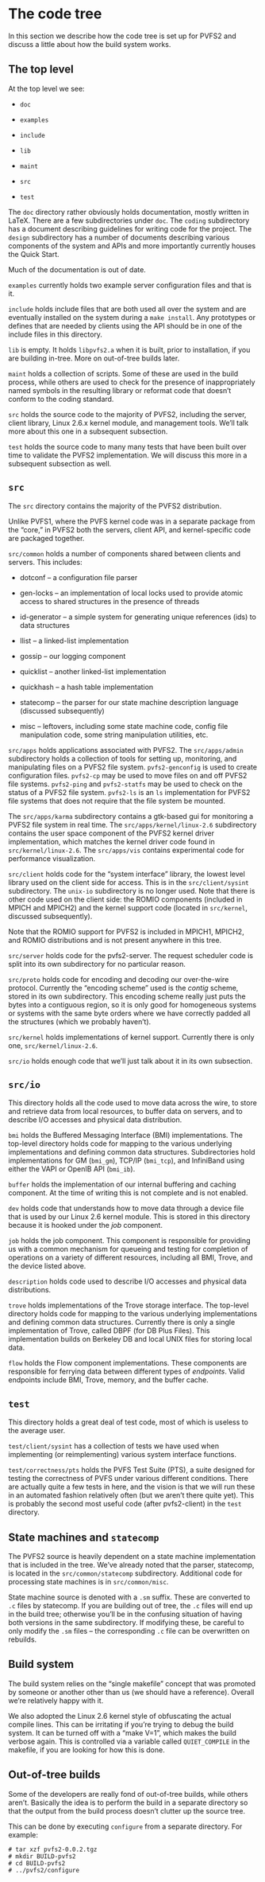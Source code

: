 # The code tree

In this section we describe how the code tree is set up for PVFS2 and
discuss a little about how the build system works.

## The top level

At the top level we see:

  - `doc`

  - `examples`

  - `include`

  - `lib`

  - `maint`

  - `src`

  - `test`

The `doc` directory rather obviously holds documentation, mostly written
in LaTeX. There are a few subdirectories under `doc`. The `coding`
subdirectory has a document describing guidelines for writing code for
the project. The `design` subdirectory has a number of documents
describing various components of the system and APIs and more
importantly currently houses the Quick Start.

Much of the documentation is out of date.

`examples` currently holds two example server configuration files and
that is it.

`include` holds include files that are both used all over the system and
are eventually installed on the system during a `make install`. Any
prototypes or defines that are needed by clients using the API should be
in one of the include files in this directory.

`lib` is empty. It holds `libpvfs2.a` when it is built, prior to
installation, if you are building in-tree. More on out-of-tree builds
later.

`maint` holds a collection of scripts. Some of these are used in the
build process, while others are used to check for the presence of
inappropriately named symbols in the resulting library or reformat code
that doesn’t conform to the coding standard.

`src` holds the source code to the majority of PVFS2, including the
server, client library, Linux 2.6.x kernel module, and management tools.
We’ll talk more about this one in a subsequent subsection.

`test` holds the source code to many many tests that have been built
over time to validate the PVFS2 implementation. We will discuss this
more in a subsequent subsection as well.

## `src`

The `src` directory contains the majority of the PVFS2 distribution.

Unlike PVFS1, where the PVFS kernel code was in a separate package from
the “core,” in PVFS2 both the servers, client API, and kernel-specific
code are packaged together.

`src/common` holds a number of components shared between clients and
servers. This includes:

  - dotconf – a configuration file parser

  - gen-locks – an implementation of local locks used to provide atomic
    access to shared structures in the presence of threads

  - id-generator – a simple system for generating unique references
    (ids) to data structures

  - llist – a linked-list implementation

  - gossip – our logging component

  - quicklist – another linked-list implementation

  - quickhash – a hash table implementation

  - statecomp – the parser for our state machine description language
    (discussed subsequently)

  - misc – leftovers, including some state machine code, config file
    manipulation code, some string manipulation utilities, etc.

`src/apps` holds applications associated with PVFS2. The
`src/apps/admin` subdirectory holds a collection of tools for setting
up, monitoring, and manipulating files on a PVFS2 file system.
`pvfs2-genconfig` is used to create configuration files. `pvfs2-cp` may
be used to move files on and off PVFS2 file systems. `pvfs2-ping` and
`pvfs2-statfs` may be used to check on the status of a PVFS2 file
system. `pvfs2-ls` is an `ls` implementation for PVFS2 file systems that
does not require that the file system be mounted.

The `src/apps/karma` subdirectory contains a gtk-based gui for
monitoring a PVFS2 file system in real time. The
`src/apps/kernel/linux-2.6` subdirectory contains the user space
component of the PVFS2 kernel driver implementation, which matches the
kernel driver code found in `src/kernel/linux-2.6`. The `src/apps/vis`
contains experimental code for performance visualization.

`src/client` holds code for the “system interface” library, the lowest
level library used on the client side for access. This is in the
`src/client/sysint` subdirectory. The `unix-io` subdirectory is no
longer used. Note that there is other code used on the client side: the
ROMIO components (included in MPICH and MPICH2) and the kernel support
code (located in `src/kernel`, discussed subsequently).

Note that the ROMIO support for PVFS2 is included in MPICH1, MPICH2, and
ROMIO distributions and is not present anywhere in this tree.

`src/server` holds code for the pvfs2-server. The request scheduler code
is split into its own subdirectory for no particular reason.

`src/proto` holds code for encoding and decoding our over-the-wire
protocol. Currently the “encoding scheme” used is the *contig* scheme,
stored in its own subdirectory. This encoding scheme really just puts
the bytes into a contiguous region, so it is only good for homogeneous
systems or systems with the same byte orders where we have correctly
padded all the structures (which we probably haven’t).

`src/kernel` holds implementations of kernel support. Currently there is
only one, `src/kernel/linux-2.6`.

`src/io` holds enough code that we’ll just talk about it in its own
subsection.

## `src/io`

This directory holds all the code used to move data across the wire, to
store and retrieve data from local resources, to buffer data on servers,
and to describe I/O accesses and physical data distribution.

`bmi` holds the Buffered Messaging Interface (BMI) implementations. The
top-level directory holds code for mapping to the various underlying
implementations and defining common data structures. Subdirectories hold
implementations for GM (`bmi_gm`), TCP/IP (`bmi_tcp`), and InfiniBand
using either the VAPI or OpenIB API (`bmi_ib`).

`buffer` holds the implementation of our internal buffering and caching
component. At the time of writing this is not complete and is not
enabled.

`dev` holds code that understands how to move data through a device file
that is used by our Linux 2.6 kernel module. This is stored in this
directory because it is hooked under the *job* component.

`job` holds the job component. This component is responsible for
providing us with a common mechanism for queueing and testing for
completion of operations on a variety of different resources, including
all BMI, Trove, and the device listed above.

`description` holds code used to describe I/O accesses and physical data
distributions.

`trove` holds implementations of the Trove storage interface. The
top-level directory holds code for mapping to the various underlying
implementations and defining common data structures. Currently there is
only a single implementation of Trove, called DBPF (for DB Plus Files).
This implementation builds on Berkeley DB and local UNIX files for
storing local data.

`flow` holds the Flow component implementations. These components are
responsible for ferrying data between different types of *endpoints*.
Valid endpoints include BMI, Trove, memory, and the buffer cache.

## `test`

This directory holds a great deal of test code, most of which is useless
to the average user.

`test/client/sysint` has a collection of tests we have used when
implementing (or reimplementing) various system interface functions.

`test/correctness/pts` holds the PVFS Test Suite (PTS), a suite designed
for testing the correctness of PVFS under various different conditions.
There are actually quite a few tests in here, and the vision is that we
will run these in an automated fashion relatively often (but we aren’t
there quite yet). This is probably the second most useful code (after
pvfs2-client) in the `test` directory.

## State machines and `statecomp`

The PVFS2 source is heavily dependent on a state machine implementation
that is included in the tree. We’ve already noted that the parser,
statecomp, is located in the `src/common/statecomp` subdirectory.
Additional code for processing state machines is in `src/common/misc`.

State machine source is denoted with a `.sm` suffix. These are converted
to `.c` files by statecomp. If you are building out of tree, the `.c`
files will end up in the build tree; otherwise you’ll be in the
confusing situation of having both versions in the same subdirectory. If
modifying these, be careful to only modify the `.sm` files – the
corresponding `.c` file can be overwritten on rebuilds.

## Build system

The build system relies on the “single makefile” concept that was
promoted by someone or another other than us (we should have a
reference). Overall we’re relatively happy with it.

We also adopted the Linux 2.6 kernel style of obfuscating the actual
compile lines. This can be irritating if you’re trying to debug the
build system. It can be turned off with a “make V=1”, which makes the
build verbose again. This is controlled via a variable called
`QUIET_COMPILE` in the makefile, if you are looking for how this is
done.

## Out-of-tree builds

Some of the developers are really fond of out-of-tree builds, while
others aren’t. Basically the idea is to perform the build in a separate
directory so that the output from the build process doesn’t clutter up
the source tree.

This can be done by executing `configure` from a separate directory. For
example:

    # tar xzf pvfs2-0.0.2.tgz
    # mkdir BUILD-pvfs2
    # cd BUILD-pvfs2
    # ../pvfs2/configure
